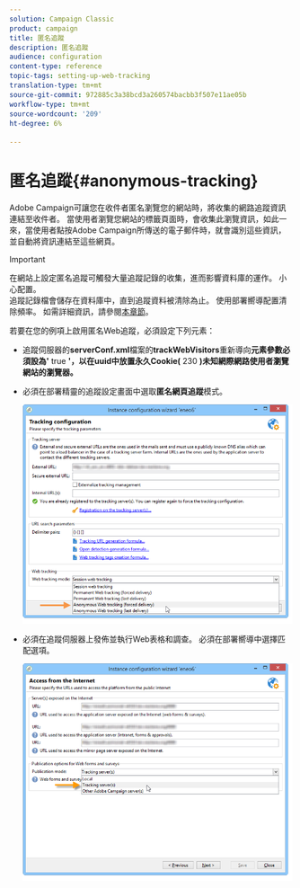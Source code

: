 ```yaml
---
solution: Campaign Classic
product: campaign
title: 匿名追蹤
description: 匿名追蹤
audience: configuration
content-type: reference
topic-tags: setting-up-web-tracking
translation-type: tm+mt
source-git-commit: 972885c3a38bcd3a260574bacbb3f507e11ae05b
workflow-type: tm+mt
source-wordcount: '209'
ht-degree: 6%

---
```



# 匿名追蹤{#anonymous-tracking}

Adobe Campaign可讓您在收件者匿名瀏覽您的網站時，將收集的網路追蹤資訊連結至收件者。 當使用者瀏覽您網站的標籤頁面時，會收集此瀏覽資訊，如此一來，當使用者點按Adobe Campaign所傳送的電子郵件時，就會識別這些資訊，並自動將資訊連結至這些網頁。

>[!IMPORTANT]
>
>在網站上設定匿名追蹤可觸發大量追蹤記錄的收集，進而影響資料庫的運作。 小心配置。\
>追蹤記錄檔會儲存在資料庫中，直到追蹤資料被清除為止。 使用部署嚮導配置清除頻率。 如需詳細資訊，請參閱[本章節](../../installation/using/deploying-an-instance.md#purging-data)。

若要在您的例項上啟用匿名Web追蹤，必須設定下列元素：

* 追蹤伺服器的&#x200B;**serverConf.xml**&#x200B;檔案的&#x200B;**trackWebVisitors**&#x200B;重新導向&#x200B;**元素參數必須設為&#39;** true **&#39;，以在uuid中放置永久Cookie(** 230 **)未知網際網路使用者瀏覽網站的瀏覽器。**
* 必須在部署精靈的追蹤設定畫面中選取&#x200B;**匿名網頁追蹤**&#x200B;模式。

   ![](assets/webtracking_anonymous_set.png)

* 必須在追蹤伺服器上發佈並執行Web表格和調查。 必須在部署嚮導中選擇匹配選項。

   ![](assets/webtracking_publication_set_for_webapps.png)

